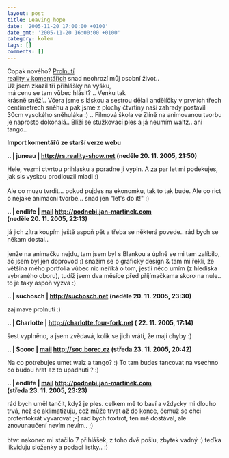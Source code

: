 ```yaml
---
layout: post
title: Leaving hope
date: '2005-11-20 17:00:00 +0100'
date_gmt: '2005-11-20 16:00:00 +0100'
category: kolem
tags: []
comments: []
---
```

<p>Copak nového? <a href="http://podnebi.jan-martinek.com/index.php?a=20050821">Prolnutí<br />
reality v komentářích</a> snad neohrozí můj osobní život..<br />
Už jsem zkazil tři přihlášky na výšku,<br />
má cenu se tam vůbec hlásit? .. Venku tak<br />
krásně sněží.. Včera jsme s láskou a sestrou dělali andělíčky v prvních třech<br />
centimetrech sněhu a pak jsme z plochy čtvrtiny naší zahrady postavili<br />
30cm vysokého sněhuláka :) .. Filmová škola ve Zlíně na animovanou tvorbu<br />
je naprosto dokonalá.. Blíží se stužkovací ples a já neumím waltz.. ani tango..</p>
<div class="import-komentaru">
<p><strong>Import komentářů ze starší verze webu</strong></p>
<div class="comment">
<p style="font-weight:bold"><span class="compredmet">..</span> | <span class="comname">juneau</span> |  <a href="http://rs.reality-show.net">http://rs.reality-show.net</a> (neděle&nbsp;20.&nbsp;11.&nbsp;2005,&nbsp;21:50)</p>
<p>Hele, vezmi ctvrtou prihlasku a poradne ji vypln. A za par let mi podekujes, jak sis vyskou prodlouzil mladi :) <br>  <br> Ale co muzu tvrdit... pokud pujdes na ekonomku, tak to tak bude. Ale co rict o nejake animacni tvorbe... snad jen &quot;let's do it!&quot; :) </p>
</div>
<div class="comment">
<p style="font-weight:bold"><span class="compredmet">..</span> | <span class="comname">endlife</span> |  <a href="mailto:jan.martinek@post.cz">mail</a>  <a href="http://podnebi.jan-martinek.com">http://podnebi.jan-martinek.com</a> (neděle&nbsp;20.&nbsp;11.&nbsp;2005,&nbsp;22:13)</p>
<p>já jich zítra koupím ještě aspoň pět a třeba se některá povede.. rád bych se někam dostal.. <br>  <br> jenže na animačku nejdu, tam jsem byl s Blankou a úplně se mi tam zalíbilo, ač jsem byl jen doprovod :) snažím se o grafický design &amp; tam mi řekli, že většina mého portfolia vůbec nic neříká o tom, jestli něco umím (z hlediska vybraného oboru), tudíž jsem dva měsíce před příjímačkama skoro na nule.. to je taky aspoň výzva :) </p>
</div>
<div class="comment">
<p style="font-weight:bold"><span class="compredmet">..</span> | <span class="comname">suchosch</span> |  <a href="http://suchosch.net">http://suchosch.net</a> (neděle&nbsp;20.&nbsp;11.&nbsp;2005,&nbsp;23:30)</p>
<p>zajimave prolnuti :) </p>
</div>
<div class="comment">
<p style="font-weight:bold"><span class="compredmet">..</span> | <span class="comname">Charlotte</span> |  <a href="http://charlotte.four-fork.net">http://charlotte.four-fork.net</a> (&nbsp;22.&nbsp;11.&nbsp;2005,&nbsp;17:14)</p>
<p>šest vyplněno, a jsem zvědavá, kolik se jich vrátí, že mají chyby :) </p>
</div>
<div class="comment">
<p style="font-weight:bold"><span class="compredmet">..</span> | <span class="comname">Soooc</span> |  <a href="mailto:xsoc@post.cz">mail</a>  <a href="http://soc.borec.cz">http://soc.borec.cz</a> (středa&nbsp;23.&nbsp;11.&nbsp;2005,&nbsp;20:42)</p>
<p>Na co potrebujes umet walz a tango? :) To tam budes tancovat na vsechno co budou hrat az to upadnuti ? :) </p>
</div>
<div class="comment">
<p style="font-weight:bold"><span class="compredmet">..</span> | <span class="comname">endlife</span> |  <a href="mailto:jan.martinek@post.cz">mail</a>  <a href="http://podnebi.jan-martinek.com">http://podnebi.jan-martinek.com</a> (středa&nbsp;23.&nbsp;11.&nbsp;2005,&nbsp;23:23)</p>
<p>rád bych uměl tančit, když je ples. celkem mě to baví a vždycky mi dlouho trvá, než se aklimatizuju, což může trvat až do konce, čemuž se chci protentokrát vyvarovat ;-) rád bych foxtrot, ten mě dostával, ale znovunaučení nevím nevím.. ;) <br>  <br> btw: nakonec mi stačilo 7 přihlášek, z toho dvě pošlu, zbytek vadný :) teďka likviduju složenky a podací lístky.. :) </p>
</div>
</div>
